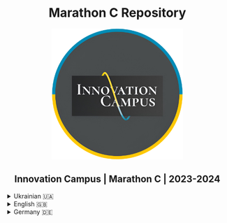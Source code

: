 # <h1 align = "center">Marathon C Repository</h1>

<p align = "center">
  <a href = "https://campus.kpi.kharkov.ua/ua/">
    <img src = "imgs/Cumpus.png" alt = "Innovation Campus" width = "300" height = "300">
  </a>
  <br>
  <h2 align = "center"><strong>Innovation Campus | Marathon C | 2023-2024</strong></h2>
</p>

<details>
  <summary>Ukrainian 🇺🇦</summary>

<span style = "margin-top: 5px;"></span>

> ⚠️**УВАГА:**
>
> Цей матеріал публікується лише для навчальних цілей. Оцінки в таблиці результатів можуть бути неточними, оскільки деякі завдання, такі як Sprint00, Race03 і Race01, були переглянуті після відправлення або не були виконані і не могли бути повторно виконані, на відміну від спринтів. Також в функціях теж можуть бути наявні помилки.
>
> ! Для проходження Race03 вам необхідно мати Mac або встановити Хакінтош на віртуальну машину !
> 
> Якщо ви просто шукаєте результати, [натисніть тут](#Завдання).

---

  ### Вступ
  Привіт усім! 👋
  Ласкаво просишу до моєї подорожі з **Марафону C**, програмою, яка занурює вас у складний світ кодування. Цей досвід - це не просто навчання написанню коду, це сприяння глибокому розумінню комп'ютерних наук, оволодінню методами вирішення проблем та підготовка до майбутніх технологічних викликів в ІТ. Це подорож, де наполегливість окупається, а кожна подолана перешкода сприяє твоєму зростанню як програміста.

  Освіта - це не просто сходинка, це життєво важлива частина самого життя. Якщо ви готові приступити до цього захоплюючого виклику, давайте зануримось у нього разом!

## Що таке Марафон С?

Марафон C - це інтенсивне вивчення основ програмування. Хоча шлях може бути складним, винагорода - міцний фундамент в інформатиці та готовність до роботи з передовими технологіями - безцінна. Філософія програми проста і водночас глибока: **«Освіта - це не просто підготовка до життя, це невід'ємна частина життя».**

  ### У чому полягає велика ідея?
  Основна ідея цього Марафону проста: знайди свій шлях до успіху.

  Основне питання, яке лежить в основі цього досвіду, полягає в наступному:
  Як ефективно використати всі компоненти освітньої системи, щоб отримати якомога більше досвіду?

  Сам виклик простий - почати вивчати програмування.

  ### Подорож
  Як ефективно використовувати всі компоненти освітньої системи, щоб отримати якомога більше досвіду?

### Виклик:
**Почніть вивчати програмування!**

---

## Досліджуємо

### Навідні запитання

Ось деякі з питань, які змусили мене замислитися і допомогли мені почати свою подорож. Можливо, вони допоможуть і вам:

- Хто я? Який в мене досвід? Чому я хочу вивчати програмування?
- Які ідеї я можу втілити в життя за допомогою програмування?
- Які навички я хочу розвинути та які проекти хотів би створити?
- Що мені потрібно для початку? Чи готовий я зробити цей крок?

### Направляючі вправи

Ось як я крок за кроком вирішував цю задачу:

1. **Дізнався про операційні системи (ОС)** та встановив необхідні інструменти для роботи.
2. **Підключився до ucode connect** та дослідив середовище.
3. Відкрив утиліту **Terminal/iTerm**, щоб звикнути до інтерфейсу **командного рядка**.
4. Дослідив текстові редактори на кшталт **Vim** або **Emacs** (з Vim довелося довго розбиратися, особливо як вийти з нього 😅).
5. Подивився підручники та клонував свій перший Git-репозиторій за допомогою `git clone`.
6. Співпрацював з колегами, обмінюючись знаннями та досвідом.

---

## Аналіз

Ось чого я навчився:

- Завжди ретельно аналізуйте приклади, деталі мають значення.
- Дотримуйтесь завдань, викладених у завданні - ніяких обхідних шляхів чи зайвих деталей.
- Дотримуйтесь інструкцій щодо подання роботи - тримайте її чистою та структурованою.
- Використовуйте такі інструменти, як термінал або iTerm з командою `zsh`.
- Навчання за принципом «рівний-рівному» - це фантастика, а прохання про допомогу - ознака сили.
- Нарешті, **мисліть критично і йдіть за білим кроликом**.

---

  ## Використані технології
  <div style = "display: flex; align-items: flex-start; gap: 10px;">
      <span style = "margin-top: 10px;"><b>Мови програмування:</b></span>
  <div style = "display: flex; gap: 10px;">
    <img src = "https://skillicons.dev/icons?i=bash" alt = "Bash" style = "width: 40px; height: 40px;">
    <img src = "https://skillicons.dev/icons?i=c" alt = "C" style = "width: 40px; height: 40px;">
  </div>
</div>

<span style = "margin-top: 10px;"></span>

  <div style = "display: flex; align-items: flex-start; gap: 10px;">
      <span style = "margin-top: 10px;"><b>Обладнання:</b></span>
  <div style = "display: flex; gap: 10px;">
    <img src = "https://skillicons.dev/icons?i=vim" alt = "Vim" style = "width: 40px; height: 40px;">
    <img src = "https://skillicons.dev/icons?i=emacs" alt = "Emacs" style = "width: 40px; height: 40px;">
    <img src = "https://skillicons.dev/icons?i=git" alt = "Git" style = "width: 40px; height: 40px;">
    <img src = "https://skillicons.dev/icons?i=github" alt = "Github" style = "width: 40px; height: 40px;">
    <img src = "https://skillicons.dev/icons?i=gitlab" alt = "Gitlab" style = "width: 40px; height: 40px;">
    <img src = "https://skillicons.dev/icons?i=md" alt = "Markdown" style = "width: 40px; height: 40px;">
  </div>
</div>

<span style = "margin-top: 10px;"></span>

  <div style = "display: flex; align-items: flex-start; gap: 10px;">
      <span style = "margin-top: 10px;"><b>Операційна система:</b></span>
  <div style = "display: flex; gap: 10px;">
    <img src = "https://skillicons.dev/icons?i=linux" alt = "Linux" style = "width: 40px; height: 40px;">
    <img src = "https://skillicons.dev/icons?i=apple" alt = "MacOS" style = "width: 40px; height: 40px;">
    <img src = "https://skillicons.dev/icons?i=windows" alt = "Windows" style = "width: 40px; height: 40px;">
  </div>
</div>

  ## <h2 id="Завдання">Завдання</h2>

| Name         | Description                                                                 | Oracle Mark | Total Mark |
|--------------|-----------------------------------------------------------------------------|:-----------:|:----------:|
| [Sprint00](./Sprint00)     | Основи UNIX-систем (shell, термінал, утиліти UNIX, git тощо).    |     65      |     82     |
| [Sprint01](./Sprint01)     | Основи написання коду на C (цикли, змінні, функції тощо).        |     40      |     70     |
| [Sprint02](./Sprint02)     | Стандартні функції та основи реалізації математики в мові C.      |     94      |     97     |
| [Sprint03](./Sprint03)     | Покажчики в мові C та більш складні алгоритми.                                 |     80      |     90     |
| [Checkpoint00](./Checkpoint00) | Випробуйте себе без інтернету, однолітків, конспектів, книжок чи будь-якої іншої сторонньої допомоги. |    102      |    102     |
| [Race00](./Race00)       | Представлення 3D куба та піраміди на стандартному виводі.              |    100      |    100     |
| [Sprint04](./Sprint04)     | Масиви та похідні від них.                                           |     76      |     88     |
| [Sprint05](./Sprint05)     | Прості програми та аргументи командного рядка.                                |     35      |     68     |
| [Sprint06](./Sprint06)     | Власна бібліотека та алгоритми сортування.                                        |     69      |     85     |
| [Sprint07](./Sprint07)     | Розподіл та управління пам'яттю.                                   |     58      |     79     |
| [Sprint08](./Sprint08)     | Заголовкові файли та структури.                                               |     88      |     94     |
| [Checkpoint01](./Checkpoint01) | Випробуйте себе без інтернету, однолітків, конспектів, книжок чи будь-якої іншої сторонньої допомоги. |    115      |    115     |
| [Sprint09](./Sprint09)     | Makefile, макроси, стандартна помилка, покажчики функцій.                       |     52      |     76     |
| [Race01](./Race01)       | Розшифруйте зашифрований математичний вираз.                                          |      0      |      0     |
| [Sprint10](./Sprint10)     | Файловий ввід/вивід. Стандартний ввід та вивід.                                       |     40      |     70     |
| [Sprint11](./Sprint11)     | Зв'язний список.                                                               |     65      |     82     |
| [Race02](./Race02)       | Знайти найкоротший шлях у лабіринті між точками входу та виходу.      |     94      |     97     |
| [Race03](./Race03)       | Імітація заставки «Матриці».                                           |      0      |      0     |
| [Checkpoint02](./Checkpoint02) | Випробуйте себе без інтернету, однолітків, конспектів, книжок чи будь-якої іншої сторонньої допомоги. |     68      |     68     |

---

## Мої враження

Я працював над Марафоном С протягом січня та лютого 2024 року, і це був незабутній досвід для мене. Ця подорож - це поєднання рішучості, знань та співпраці. Якщо ви студент інноваційного кампусу, я наполегливо рекомендую вам зануритися у цю подорож - виклики будуть випробуванням для вас, але знання та навички, які ви отримаєте, будуть того варті.

Давайте програмувати наш шлях до успіху!

</details>

<details>
  <summary> English 🇬🇧</summary>

<span style = "margin-top: 5px;"></span>

> ⚠️**CAUTION:**
>
> This material is published for informational purposes only. The grades in the results table may not be accurate, as some tasks such as Sprint00, Race03, and Race01 were revised after submission or failed and could not be retried, unlike sprints. There can also be errors in the functions.
>
> ! To complete Race03 you need to have a Mac or install Hackintosh on a virtual machine !
>
> If you’re just looking for results, [click here](#tasks).

---

  ### Introduction
  Hey everyone! 👋
  Welcome to my journey with **Marathon C**, a transformative program that immerses you in the intricate world of coding. This experience is not just about learning to write code, it's about fostering a deep understanding of computer science, mastering problem-solving techniques, and preparing you for future technological challenges in IT. It's a journey where perseverance pays off and every obstacle you overcome contributes to your growth as a programmer.

  Education is not just a stepping stone, it is a vital part of life itself. If you are ready to take on this exciting challenge, let's dive in together!

## What’s Marathon C?

Marathon C is an intensive exploration of programming fundamentals. While the path may be challenging, the rewards — a strong foundation in computer science and readiness to tackle advanced technologies — are invaluable. The program’s philosophy is simple yet profound: **«education is not merely preparation for life, it’s an indispensable part of living.»**

  ### What’s the Big Idea?
  The core idea of this Marathon is simple: find your way to success.

  The essential question that drives the experience is:
  How can you effectively use all the components of an educational system to gain as much experience as possible?

  The challenge itself is straightforward — start learning programming.

  ### The Journey
  How to effectively use all the components of the educational system to get as much experience as possible?

### The Challenge:
**Start learning programming!**

---

## Let’s Investigate

### Guiding Questions

These are some of the questions that got me thinking and helped me start my journey. Maybe they’ll help you too:

- Who am I? What’s my background? Why do I want to learn programming?
- What ideas can I bring to life with programming?
- What skills do I want to develop, and what projects would I love to create?
- What do I need to get started? Am I ready to take the leap?

### Guiding Activities

Here’s how I tackled the challenge step by step:

1. **Learned about operating systems (OS)** and set up the tools I needed.
2. **Connected to the ucode connect** and explored the environment.
3. Opened the **Terminal/iTerm** utility to get comfortable with the **command-line interface**.
4. Explored the text editors like **Vim** or **Emacs** (it took a while to figure out how to exit Vim 😅).
5. Watched tutorials and cloned my first Git repository with `git clone`.
6. Collaborated with peers, sharing knowledge and experiences.

---

## The Analysis

Here’s what I learned:

- Always analyze examples carefully, the details matter.
- Stick to the tasks outlined in the challenge – no shortcuts or extra fluff.
- Follow the guidelines for submission – keep it clean and structured.
- Use tools like the Terminal or iTerm with `zsh`.
- Peer-to-peer learning is fantastic, and asking for help is a sign of strength.
- Finally, **think critically and follow the white rabbit.**

---

  ## Technologies Used
  <div style = "display: flex; align-items: flex-start; gap: 10px;">
      <span style = "margin-top: 10px;"><b>Programming Languages:</b></span>
  <div style = "display: flex; gap: 10px;">
    <img src = "https://skillicons.dev/icons?i=bash" alt = "Bash" style = "width: 40px; height: 40px;">
    <img src = "https://skillicons.dev/icons?i=c" alt = "C" style = "width: 40px; height: 40px;">
  </div>
</div>

<span style = "margin-top: 10px;"></span>

  <div style = "display: flex; align-items: flex-start; gap: 10px;">
      <span style = "margin-top: 10px;"><b>Tools:</b></span>
  <div style = "display: flex; gap: 10px;">
    <img src = "https://skillicons.dev/icons?i=vim" alt = "Vim" style = "width: 40px; height: 40px;">
    <img src = "https://skillicons.dev/icons?i=emacs" alt = "Emacs" style = "width: 40px; height: 40px;">
    <img src = "https://skillicons.dev/icons?i=git" alt = "Git" style = "width: 40px; height: 40px;">
    <img src = "https://skillicons.dev/icons?i=github" alt = "Github" style = "width: 40px; height: 40px;">
    <img src = "https://skillicons.dev/icons?i=gitlab" alt = "Gitlab" style = "width: 40px; height: 40px;">
    <img src = "https://skillicons.dev/icons?i=md" alt = "Markdown" style = "width: 40px; height: 40px;">
  </div>
</div>

<span style = "margin-top: 10px;"></span>

  <div style = "display: flex; align-items: flex-start; gap: 10px;">
      <span style = "margin-top: 10px;"><b>Operating System:</b></span>
  <div style = "display: flex; gap: 10px;">
    <img src = "https://skillicons.dev/icons?i=linux" alt = "Linux" style = "width: 40px; height: 40px;">
    <img src = "https://skillicons.dev/icons?i=apple" alt = "MacOS" style = "width: 40px; height: 40px;">
    <img src = "https://skillicons.dev/icons?i=windows" alt = "Windows" style = "width: 40px; height: 40px;">
  </div>
</div>

  ## Tasks

| Name         | Description                                                                 | Oracle Mark | Total Mark |
|--------------|-----------------------------------------------------------------------------|:-----------:|:----------:|
| [Sprint00](./Sprint00)     | The basics of UNIX systems (shell, terminal, UNIX utilities, git, etc).    |     65      |     82     |
| [Sprint01](./Sprint01)     | The basics of writing code in C (loops, variables, functions, etc).        |     40      |     70     |
| [Sprint02](./Sprint02)     | Standard functions and the basics of mathematics implementation in C.      |     94      |     97     |
| [Sprint03](./Sprint03)     | Pointers in C and more complex algorithms.                                 |     80      |     90     |
| [Checkpoint00](./Checkpoint00) | Challenge yourself without internet, peers, notes, books or any other third-party help. |    102      |    102     |
| [Race00](./Race00)       | Representation of 3d cube and pyramid on the standard output.              |    100      |    100     |
| [Sprint04](./Sprint04)     | Arrays and derivative from them.                                           |     76      |     88     |
| [Sprint05](./Sprint05)     | Simple programs and command-line arguments.                                |     35      |     68     |
| [Sprint06](./Sprint06)     | Own library and sorting algorithms.                                        |     69      |     85     |
| [Sprint07](./Sprint07)     | Memory allocation and memory management.                                   |     58      |     79     |
| [Sprint08](./Sprint08)     | Header files and structures.                                               |     88      |     94     |
| [Checkpoint01](./Checkpoint01) | Challenge yourself without internet, peers, notes, books or any other third-party help. |    115      |    115     |
| [Sprint09](./Sprint09)     | Makefile, macros, standard error, function pointers.                       |     52      |     76     |
| [Race01](./Race01)       | Decode encrypted math expression.                                          |      0      |      0     |
| [Sprint10](./Sprint10)     | File I/O. Standard input and output.                                       |     40      |     70     |
| [Sprint11](./Sprint11)     | Linked list.                                                               |     65      |     82     |
| [Race02](./Race02)       | Find the shortest path in the maze between the entry and exit points.      |     94      |     97     |
| [Race03](./Race03)       | Simulate the Matrix screensaver.                                           |      0      |      0     |
| [Checkpoint02](./Checkpoint02) | Challenge yourself without internet, peers, notes, books or any other third-party help. |     68      |     68     |


---

## My Takeaway

I worked on Marathon C throughout January and February 2024, and it’s been an unforgettable experience. This journey is a blend of determination, knowledge, and collaboration. If you’re a student of Innovation Campus, I highly recommend diving in – the challenges will test you, but the skills you gain are worth it.

Let’s code our way to success!

</details>

<details>
  <summary>Germany 🇩🇪</summary>

<span style = "margin-top: 5px;"></span>
  
> ⚠️ **WARNUNG:**
>
> Dieses Material wird nur zu Informationszwecken veröffentlicht. Die Punktzahlen in der Ergebnistabelle können ungenau sein, da einige Aufgaben, wie Sprint00, Race03 und Race01, nach der Einreichung überarbeitet wurden oder nicht abgeschlossen wurden und im Gegensatz zu Sprints nicht wiederholt werden konnten. Es können auch Fehler in den Funktionen enthalten sein.
>
> ! Um Race03 abzuschließen, benötigen Sie einen Mac oder Sie müssen Hackintosh auf einer virtuellen Maschine installieren!
> 
> Wenn Sie nur nach Ergebnissen suchen, [klicken Sie hier](#Aufgaben).

---

  ### Einleitung
  Hallo zusammen 👋.
  Willkommen auf meiner Reise mit **Marathon C**, einem transformativen Programm, das Sie in die komplexe Welt des Programmierens eintauchen lässt. Bei dieser Erfahrung geht es nicht nur darum, zu lernen, wie man Code schreibt, sondern auch darum, ein tiefes Verständnis für Informatik zu entwickeln, Problemlösungstechniken zu beherrschen und sich auf zukünftige technologische Herausforderungen in der IT vorzubereiten. Es ist eine Reise, bei der sich Beharrlichkeit auszahlt und jedes Hindernis, das Sie überwinden, zu Ihrem Wachstum als Programmierer beiträgt.

  Die Ausbildung ist nicht nur ein Sprungbrett, sondern ein wichtiger Teil des Lebens selbst. Wenn Sie bereit sind, sich dieser spannenden Herausforderung zu stellen, lassen Sie uns gemeinsam eintauchen!

## Was ist Marathon C?

Der C-Marathon ist ein intensives Studium der Programmiergrundlagen. Auch wenn der Weg dorthin herausfordernd sein kann, sind die Belohnungen - eine solide Grundlage in Informatik und die Bereitschaft, mit Spitzentechnologien zu arbeiten - unbezahlbar. Die Philosophie des Programms ist einfach und doch tiefgründig: **«Bildung ist nicht nur eine Vorbereitung auf das Leben, sie ist ein integraler Bestandteil des Lebens.»**

  ### Was ist die große Idee?
  Der Grundgedanke dieses Marathons ist einfach: Finde deinen Weg zum Erfolg.

  Die Hauptfrage, die dieser Erfahrung zugrunde liegt, ist die folgende:
  Wie kann man alle Komponenten des Bildungssystems effektiv nutzen, um so viele Erfahrungen wie möglich zu sammeln?

  Die Herausforderung selbst ist einfach - fangen Sie an, programmieren zu lernen.

  ### Reise
  Wie kann man alle Komponenten des Bildungssystems effektiv nutzen, um so viel Erfahrung wie möglich zu sammeln?

### Die Herausforderung:
**Beginnen Sie zu programmieren!**

---

## Erkunden.

### Leitende Fragen

Hier sind einige der Fragen, die mich zum Nachdenken gebracht und mir geholfen haben, meine Reise zu beginnen. Vielleicht helfen sie auch Ihnen:

- Wer bin ich? Welche Erfahrungen habe ich? Warum möchte ich programmieren lernen?
- Welche Ideen kann ich mit dem Programmieren verwirklichen?
- Welche Fähigkeiten möchte ich entwickeln und welche Projekte würde ich gerne realisieren?
- Was brauche ich, um anzufangen? Bin ich bereit, diesen Schritt zu tun?

### Leitende Übungen

So habe ich dieses Problem Schritt für Schritt gelöst:

1) **Betriebssysteme (OS)** kennengelernt und die Tools installiert, die ich für den Einstieg brauchte.
2. Verbinden Sie sich mit ucode connect** und erkunden Sie die Umgebung.
3. Ich öffnete das Dienstprogramm **Terminal/iTerm**, um mich an die **Befehlszeilenschnittstelle** zu gewöhnen.
4. Ich erkundete Texteditoren wie **Vim** oder **Emacs** (ich brauchte lange, um herauszufinden, wie man Vim beendet, vor allem, wie man ihn beendet 😅).
5. Ich habe mir Tutorials angesehen und mein erstes Git-Repository mit `git clone` geklont.
6. Ich habe mit Kollegen zusammengearbeitet und Wissen und Erfahrungen ausgetauscht.

---

## Analyse

Das habe ich gelernt:

- Analysieren Sie die Beispiele immer gründlich, auf die Details kommt es an.
- Halten Sie sich an die in der Aufgabenstellung beschriebenen Aufgaben - keine Umgehungslösungen oder unnötige Details.
- Befolgen Sie die Anweisungen für die Abgabe Ihrer Arbeit - halten Sie sie sauber und strukturiert.
- Verwenden Sie Tools wie ein Terminal oder iTerm mit dem Befehl `zsh'.
- Peer-to-Peer-Lernen ist fantastisch, und um Hilfe zu bitten ist ein Zeichen von Stärke.
- Und schließlich: **Denken Sie kritisch und folgen Sie dem weißen Kaninchen**.

---

  ## Verwendete Technologien
  <div style = "display: flex; align-items: flex-start; gap: 10px;">
      <span style = "margin-top: 10px;"><b>Programmiersprachen:</b></span>
  <div style = "display: flex; gap: 10px;">
    <img src = "https://skillicons.dev/icons?i=bash" alt = "Bash" style = "width: 40px; height: 40px;">
    <img src = "https://skillicons.dev/icons?i=c" alt = "C" style = "width: 40px; height: 40px;">
  </div>
</div>

<span style = "margin-top: 10px;"></span>

  <div style = "display: flex; align-items: flex-start; gap: 10px;">
      <span style = "margin-top: 10px;"><b>Werkzeuge:</b></span>
  <div style = "display: flex; gap: 10px;">
    <img src = "https://skillicons.dev/icons?i=vim" alt = "Vim" style = "width: 40px; height: 40px;">
    <img src = "https://skillicons.dev/icons?i=emacs" alt = "Emacs" style = "width: 40px; height: 40px;">
    <img src = "https://skillicons.dev/icons?i=git" alt = "Git" style = "width: 40px; height: 40px;">
    <img src = "https://skillicons.dev/icons?i=github" alt = "Github" style = "width: 40px; height: 40px;">
    <img src = "https://skillicons.dev/icons?i=gitlab" alt = "Gitlab" style = "width: 40px; height: 40px;">
    <img src = "https://skillicons.dev/icons?i=md" alt = "Markdown" style = "width: 40px; height: 40px;">
  </div>
</div>

<span style = "margin-top: 10px;"></span>

  <div style = "display: flex; align-items: flex-start; gap: 10px;">
      <span style = "margin-top: 10px;"><b>Betriebssystem:</b></span>
  <div style = "display: flex; gap: 10px;">
    <img src = "https://skillicons.dev/icons?i=linux" alt = "Linux" style = "width: 40px; height: 40px;">
    <img src = "https://skillicons.dev/icons?i=apple" alt = "MacOS" style = "width: 40px; height: 40px;">
    <img src = "https://skillicons.dev/icons?i=windows" alt = "Windows" style = "width: 40px; height: 40px;">
  </div>
</div>

---

  ## <h2 id="Aufgaben">Aufgaben</h2>

| Name         | Description                                                                 | Oracle Mark | Total Mark |
|--------------|-----------------------------------------------------------------------------|:-----------:|:----------:|
| [Sprint00](./Sprint00)     | Grundlagen von UNIX-Systemen (Shell, Terminal, UNIX-Dienstprogramme, git, usw.).    |     65      |     82     |
| [Sprint01](./Sprint01)     | Die Grundlagen des Schreibens von C-Code (Schleifen, Variablen, Funktionen, usw.).        |     40      |     70     |
| [Sprint02](./Sprint02)     | Standardfunktionen und Grundlagen der Implementierung von Mathematik in C.      |     94      |     97     |
| [Sprint03](./Sprint03)     | C Zeiger und komplexere Algorithmen.                                 |     80      |     90     |
| [Checkpoint00](./Checkpoint00) | Testen Sie sich selbst, ohne Internet, Mitschüler, Notizen, Bücher oder andere Hilfe von außen. |    102      |    102     |
| [Race00](./Race00)       | Repräsentation eines 3D-Würfels und einer Pyramide auf einer Standardausgabe.              |    100      |    100     |
| [Sprint04](./Sprint04)     | Arrays und ihre Ableitungen.                                           |     76      |     88     |
| [Sprint05](./Sprint05)     | Einfache Programme und Befehlszeilenargumente.                                |     35      |     68     |
| [Sprint06](./Sprint06)     | Eigene Bibliothek und Sortieralgorithmen.                                        |     69      |     85     |
| [Sprint07](./Sprint07)     | Speicherzuordnung und -verwaltung.                                   |     58      |     79     |
| [Sprint08](./Sprint08)     | Headerdateien und Strukturen.                                               |     88      |     94     |
| [Checkpoint01](./Checkpoint01) | Testen Sie sich selbst, ohne Internet, Mitschüler, Notizen, Bücher oder andere Hilfe von außen. |    115      |    115     |
| [Sprint09](./Sprint09)     | Makefile, Makros, Standardfehler, Funktionszeiger.                       |     52      |     76     |
| [Race01](./Race01)       | Entschlüsseln Sie den verschlüsselten mathematischen Ausdruck.                                          |      0      |      0     |
| [Sprint10](./Sprint10)     | Datei-E/A. Standard-Eingabe und -Ausgabe.                                       |     40      |     70     |
| [Sprint11](./Sprint11)     | Verknüpfte Liste.                                                               |     65      |     82     |
| [Race02](./Race02)       | Finde den kürzesten Weg im Labyrinth zwischen dem Eingangs- und dem Ausgangspunkt.      |     94      |     97     |
| [Race03](./Race03)       | Nachahmung des Matrix-Startbildschirms.                                           |      0      |      0     |
| [Checkpoint02](./Checkpoint02) | Testen Sie sich selbst, ohne Internet, Mitschüler, Notizen, Bücher oder andere Hilfe von außen. |     68      |     68     |

---

## Meine Eindrücke

Ich habe im Januar und Februar 2024 an Marathon C gearbeitet und es war eine unvergessliche Erfahrung für mich. Diese Reise ist eine Kombination aus Entschlossenheit, Wissen und Zusammenarbeit. Wenn Sie ein Student des Innovation Campus sind, empfehle ich Ihnen, sich auf diese Reise einzulassen - die Herausforderungen werden Sie auf die Probe stellen, aber das Wissen und die Fähigkeiten, die Sie erwerben werden, sind es wert.

Wir werden uns den Weg zum Erfolg programmieren!
  
</details>
